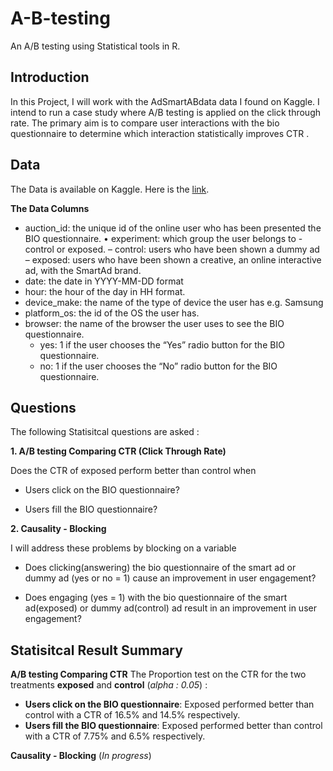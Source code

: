 # A-B-testing
An A/B testing using Statistical tools in R.

## Introduction

In this Project, I will work with the AdSmartABdata data I found on Kaggle. I intend to run a case study where A/B testing is applied on the click through rate. The primary aim is to compare user interactions with the bio questionnaire to determine which interaction statistically improves CTR .

## Data 
The Data is available on Kaggle. Here is the [link](https://www.kaggle.com/datasets/osuolaleemmanuel/ad-ab-testing).

**The Data Columns**

- auction_id: the unique id of the online user who has been presented the BIO questionnaire. • experiment: which group the user belongs to - control or exposed.
– control: users who have been shown a dummy ad
– exposed: users who have been shown a creative, an online interactive ad, with the SmartAd
brand.
- date: the date in YYYY-MM-DD format
- hour: the hour of the day in HH format.
- device_make: the name of the type of device the user has e.g. Samsung
- platform_os: the id of the OS the user has.
- browser: the name of the browser the user uses to see the BIO questionnaire. 
     - yes: 1 if the user chooses the “Yes” radio button for the BIO questionnaire.
     - no: 1 if the user chooses the “No” radio button for the BIO questionnaire.

## Questions
The following Statisitcal questions are asked : 

**1. A/B testing Comparing CTR (Click Through Rate)**

Does the CTR of exposed perform better than control when

 - Users click on the BIO questionnaire?

 - Users fill the BIO questionnaire?

**2. Causality - Blocking**

I will address these problems by blocking on a variable

 - Does clicking(answering) the bio questionnaire of the smart ad or dummy ad (yes or no = 1) cause an improvement in user engagement?

 - Does engaging (yes = 1) with the bio questionnaire of the smart ad(exposed) or dummy ad(control) ad result in an improvement in user engagement?


## Statisitcal Result Summary
**A/B testing Comparing CTR**
The Proportion test on the CTR for the two treatments **exposed** and **control** (_alpha : 0.05_) :
- **Users click on the BIO questionnaire**: Exposed performed better than control with a CTR of 16.5% and 14.5% respectively.
- **Users fill the BIO questionnaire**: Exposed performed better than control with a CTR of 7.75% and 6.5% respectively.

**Causality - Blocking** (_In progress_)

